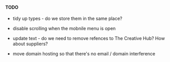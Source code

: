 #### TODO

- tidy up types - do we store them in the same place?
- disable scrolling when the mobnile menu is open

- update text - do we need to remove refences to The Creative Hub? How about suppliers?

- move domain hosting so that there's no email / domain interference
